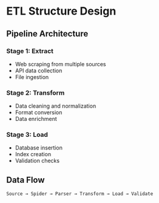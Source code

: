 # ETL Structure Design

## Pipeline Architecture

### Stage 1: Extract
- Web scraping from multiple sources
- API data collection
- File ingestion

### Stage 2: Transform
- Data cleaning and normalization
- Format conversion
- Data enrichment

### Stage 3: Load
- Database insertion
- Index creation
- Validation checks

## Data Flow

```
Source → Spider → Parser → Transform → Load → Validate
```
